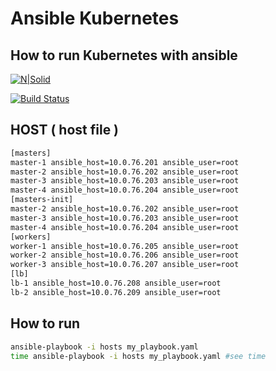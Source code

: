 # Ansible Kubernetes 
## How to run Kubernetes with ansible

[![N|Solid](https://cldup.com/dTxpPi9lDf.thumb.png)](https://nodesource.com/products/nsolid)

[![Build Status](https://travis-ci.org/joemccann/dillinger.svg?branch=master)](https://travis-ci.org/joemccann/dillinger)
## HOST ( host file )
```sh
[masters]
master-1 ansible_host=10.0.76.201 ansible_user=root
master-2 ansible_host=10.0.76.202 ansible_user=root
master-3 ansible_host=10.0.76.203 ansible_user=root
master-4 ansible_host=10.0.76.204 ansible_user=root
[masters-init]
master-2 ansible_host=10.0.76.202 ansible_user=root
master-3 ansible_host=10.0.76.203 ansible_user=root
master-4 ansible_host=10.0.76.204 ansible_user=root
[workers]
worker-1 ansible_host=10.0.76.205 ansible_user=root
worker-2 ansible_host=10.0.76.206 ansible_user=root
worker-3 ansible_host=10.0.76.207 ansible_user=root
[lb]
lb-1 ansible_host=10.0.76.208 ansible_user=root
lb-2 ansible_host=10.0.76.209 ansible_user=root
```

## How to run
```sh
ansible-playbook -i hosts my_playbook.yaml
time ansible-playbook -i hosts my_playbook.yaml #see time
```
